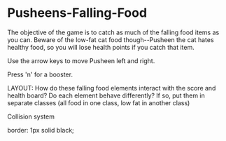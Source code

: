 # Pusheens-Falling-Food

The objective of the game is to catch as much of the falling food items as
you can. Beware of the low-fat cat food though--Pusheen the cat hates healthy food, so you will lose health points if you catch that item.

Use the arrow keys to move Pusheen left and right.

Press 'n' for a booster.

LAYOUT:
How do these falling food elements interact with the score and health board?
Do each element behave differently?
If so, put them in separate classes (all food in one class, low fat in another class)

Collision system


border: 1px solid black;
